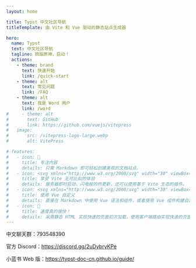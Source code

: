 ```yaml
---
layout: home

title: Typst 中文社区导航
titleTemplate: 由 Vite 和 Vue 驱动的静态站点生成器

hero:
  name: Typst
  text: 中文社区导航
  tagline: 排版原神，启动！
  actions:
    - theme: brand
      text: 快速开始
      link: /quick-start
    - theme: alt
      text: 常见问题
      link: /FAQ
    - theme: alt
      text: 我是 Word 用户
      link: /word
#     - theme: alt
#       text: GitHub
#       link: https://github.com/vuejs/vitepress
#   image:
#       src: /vitepress-logo-large.webp
#       alt: VitePress

# features:
#   - icon: 📝
#     title: 专注内容
#     details: 只需 Markdown 即可轻松创建美观的文档站点。
#   - icon: <svg xmlns="http://www.w3.org/2000/svg" width="30" viewBox="0 0 256 256.32"><defs><linearGradient id="a" x1="-.828%" x2="57.636%" y1="7.652%" y2="78.411%"><stop offset="0%" stop-color="#41D1FF"/><stop offset="100%" stop-color="#BD34FE"/></linearGradient><linearGradient id="b" x1="43.376%" x2="50.316%" y1="2.242%" y2="89.03%"><stop offset="0%" stop-color="#FFEA83"/><stop offset="8.333%" stop-color="#FFDD35"/><stop offset="100%" stop-color="#FFA800"/></linearGradient></defs><path fill="url(#a)" d="M255.153 37.938 134.897 252.976c-2.483 4.44-8.862 4.466-11.382.048L.875 37.958c-2.746-4.814 1.371-10.646 6.827-9.67l120.385 21.517a6.537 6.537 0 0 0 2.322-.004l117.867-21.483c5.438-.991 9.574 4.796 6.877 9.62Z"/><path fill="url(#b)" d="M185.432.063 96.44 17.501a3.268 3.268 0 0 0-2.634 3.014l-5.474 92.456a3.268 3.268 0 0 0 3.997 3.378l24.777-5.718c2.318-.535 4.413 1.507 3.936 3.838l-7.361 36.047c-.495 2.426 1.782 4.5 4.151 3.78l15.304-4.649c2.372-.72 4.652 1.36 4.15 3.788l-11.698 56.621c-.732 3.542 3.979 5.473 5.943 2.437l1.313-2.028 72.516-144.72c1.215-2.423-.88-5.186-3.54-4.672l-25.505 4.922c-2.396.462-4.435-1.77-3.759-4.114l16.646-57.705c.677-2.35-1.37-4.583-3.769-4.113Z"/></svg>
#     title: 享受 Vite 无可比拟的体验
#     details: 服务器即时启动，闪电般的热更新，还可以使用基于 Vite 生态的插件。
#   - icon: <svg xmlns="http://www.w3.org/2000/svg" width="30" viewBox="0 0 256 220.8"><path fill="#41B883" d="M204.8 0H256L128 220.8 0 0h97.92L128 51.2 157.44 0h47.36Z"/><path fill="#41B883" d="m0 0 128 220.8L256 0h-51.2L128 132.48 50.56 0H0Z"/><path fill="#35495E" d="M50.56 0 128 133.12 204.8 0h-47.36L128 51.2 97.92 0H50.56Z"/></svg>
#     title: 使用 Vue 自定义
#     details: 直接在 Markdown 中使用 Vue 语法和组件，或者使用 Vue 组件构建自定义主题。
#   - icon: 🚀
#     title: 速度真的很快！
#     details: 采用静态 HTML 实现快速的页面初次加载，使用客户端路由实现快速的页面切换导航。
---
```


<!--- TODO
放一些 Typst 编译出的美图？
简单的 Typst 语法示例？
友链？
或者直接是“快速入门”的太长不看版？
--->

中文聊天群：793548390

<!--- 考虑放个二维码 --->

官方 Discord：https://discord.gg/2uDybryKPe

小蓝书 Web 版：https://typst-doc-cn.github.io/guide/
